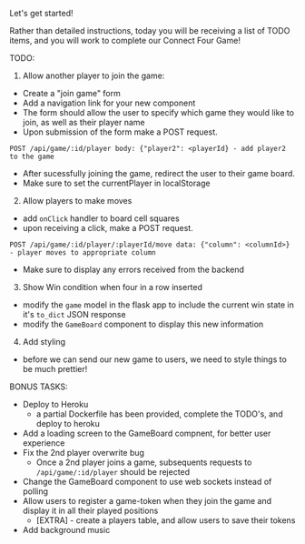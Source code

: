 Let's get started!

Rather than detailed instructions, today you will be receiving a list of TODO items, and you will work to complete our Connect Four Game!

TODO:
1. Allow another player to join the game:
  - Create a "join game" form
  - Add a navigation link for your new component
  - The form should allow the user to specify which game they would like to join, as well as their player name
  - Upon submission of the form make a POST request.

```
POST /api/game/:id/player body: {"player2": <playerId} - add player2 to the game
```

  - After sucessfully joining the game, redirect the user to their game board.
  - Make sure to set the currentPlayer in localStorage

2. Allow players to make moves
  - add `onClick` handler to board cell squares
  - upon receiving a click, make a POST request.

```
POST /api/game/:id/player/:playerId/move data: {"column": <columnId>} - player moves to appropriate column
```
  - Make sure to display any errors received from the backend

3. Show Win condition when four in a row inserted
  - modify the `game` model in the flask app to include the current win state in it's `to_dict` JSON response
  - modify the `GameBoard` component to display this new information

4. Add styling
  - before we can send our new game to users, we need to style things to be much prettier!

BONUS TASKS:

  - Deploy to Heroku
    - a partial Dockerfile has been provided, complete the TODO's, and deploy to heroku
  - Add a loading screen to the GameBoard compnent, for better user experience
  - Fix the 2nd player overwrite bug
    - Once a 2nd player joins a game, subsequents requests to `/api/game/:id/player` should be rejected
  - Change the GameBoard component to use web sockets instead of polling
  - Allow users to register a game-token when they join the game and display it in all their played positions
    - [EXTRA] - create a players table, and allow users to save their tokens
  - Add background music
